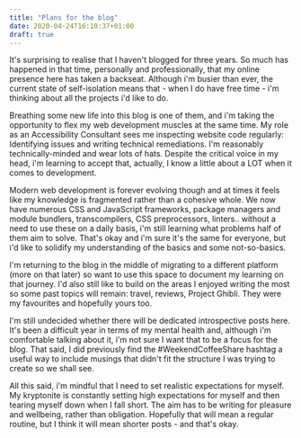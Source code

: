 ```yaml
---
title: "Plans for the blog"
date: 2020-04-24T16:10:37+01:00
draft: true
---
```


It's surprising to realise that I haven't blogged for three years. So much has happened in that time, personally and professionally, that my online presence here has taken a backseat. Although i'm busier than ever, the current state of self-isolation means that - when I do have free time - i'm thinking about all the projects i'd like to do.

Breathing some new life into this blog is one of them, and i'm taking the opportunity to flex my web development muscles at the same time. My role as an Accessibility Consultant sees me inspecting website code regularly: Identifying issues and writing technical remediations. I'm reasonably technically-minded and wear lots of hats. Despite the critical voice in my head, i'm learning to accept that, actually, I know a little about a LOT when it comes to development.

Modern web development is forever evolving though and at times it feels like my knowledge is fragmented rather than a cohesive whole. We now have numerous CSS and JavaScript frameworks, package managers and module bundlers, transcompilers, CSS preprocessors, linters.. without a need to use these on a daily basis, i'm still learning what problems half of them aim to solve. That's okay and i'm sure it's the same for everyone, but i'd like to solidify my understanding of the basics and some not-so-basics.

I'm returning to the blog in the middle of migrating to a different platform (more on that later) so want to use this space to document my learning on that journey. I'd also still like to build on the areas I enjoyed writing the most so some past topics will remain: travel, reviews, Project Ghibli. They were my favourites and hopefully yours too.

I'm still undecided whether there will be dedicated introspective posts here. It's been a difficult year in terms of my mental health and, although i'm comfortable talking about it, i'm not sure I want that to be a focus for the blog. That said, I did previously find the #WeekendCoffeeShare hashtag a useful way to include musings that didn't fit the structure I was trying to create so we shall see.

All this said, i'm mindful that I need to set realistic expectations for myself. My kryptonite is constantly setting high expectations for myself and then tearing myself down when I fall short. The aim has to be writing for pleasure and wellbeing, rather than obligation. Hopefully that will mean a regular routine, but I think it will mean shorter posts - and that's okay.
